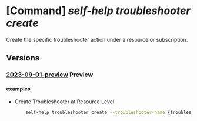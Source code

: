 # [Command] _self-help troubleshooter create_

Create the specific troubleshooter action under a resource or subscription.

## Versions

### [2023-09-01-preview](/Resources/mgmt-plane/L3tzY29wZX0vcHJvdmlkZXJzL21pY3Jvc29mdC5oZWxwL3Ryb3VibGVzaG9vdGVycy97fQ==/2023-09-01-preview.xml) **Preview**

<!-- mgmt-plane /{scope}/providers/microsoft.help/troubleshooters/{} 2023-09-01-preview -->

#### examples

- Create Troubleshooter at Resource Level
    ```bash
        self-help troubleshooter create --troubleshooter-name {troubleshooter-name} --solution-id {solution-id} --parameters {{ResourceURI:subscriptions/mySubscription/resourcegroups/myresourceGroup/providers/Microsoft.KeyVault/vaults/test-keyvault-rp}} --scope {scope}
    ```
